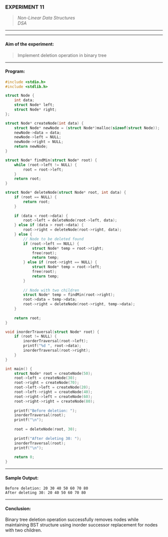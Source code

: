 ### **EXPERIMENT 11**
> *Non-Linear Data Structures*  
*DSA*

---
---

#### **Aim of the experiment:**
> Implement deletion operation in binary tree

---

#### **Program:**
```c
#include <stdio.h>
#include <stdlib.h>

struct Node {
    int data;
    struct Node* left;
    struct Node* right;
};

struct Node* createNode(int data) {
    struct Node* newNode = (struct Node*)malloc(sizeof(struct Node));
    newNode->data = data;
    newNode->left = NULL;
    newNode->right = NULL;
    return newNode;
}

struct Node* findMin(struct Node* root) {
    while (root->left != NULL) {
        root = root->left;
    }
    return root;
}

struct Node* deleteNode(struct Node* root, int data) {
    if (root == NULL) {
        return root;
    }
    
    if (data < root->data) {
        root->left = deleteNode(root->left, data);
    } else if (data > root->data) {
        root->right = deleteNode(root->right, data);
    } else {
        // Node to be deleted found
        if (root->left == NULL) {
            struct Node* temp = root->right;
            free(root);
            return temp;
        } else if (root->right == NULL) {
            struct Node* temp = root->left;
            free(root);
            return temp;
        }
        
        // Node with two children
        struct Node* temp = findMin(root->right);
        root->data = temp->data;
        root->right = deleteNode(root->right, temp->data);
    }
    
    return root;
}

void inorderTraversal(struct Node* root) {
    if (root != NULL) {
        inorderTraversal(root->left);
        printf("%d ", root->data);
        inorderTraversal(root->right);
    }
}

int main() {
    struct Node* root = createNode(50);
    root->left = createNode(30);
    root->right = createNode(70);
    root->left->left = createNode(20);
    root->left->right = createNode(40);
    root->right->left = createNode(60);
    root->right->right = createNode(80);
    
    printf("Before deletion: ");
    inorderTraversal(root);
    printf("\n");
    
    root = deleteNode(root, 30);
    
    printf("After deleting 30: ");
    inorderTraversal(root);
    printf("\n");
    
    return 0;
}
```

---

#### **Sample Output:**
```
Before deletion: 20 30 40 50 60 70 80
After deleting 30: 20 40 50 60 70 80
```

---

#### **Conclusion:**
Binary tree deletion operation successfully removes nodes while maintaining BST structure using inorder successor replacement for nodes with two children.